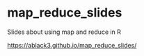 # map_reduce_slides
Slides about using map and reduce in R

https://ablack3.github.io/map_reduce_slides/
